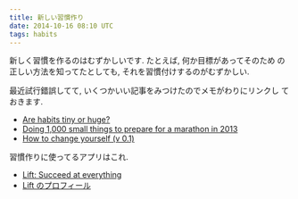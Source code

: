 ```yaml
---
title: 新しい習慣作り
date: 2014-10-16 08:10 UTC
tags: habits
---
```


新しく習慣を作るのはむずかしいです. たとえば, 何か目標があってそのため
の正しい方法を知ってたとしても, それを習慣付けするのがむずかしい.

最近試行錯誤してて, いくつかいい記事をみつけたのでメモがわりにリンクし
ておきます.

* [Are habits tiny or huge?](http://wayoftheduck.com/huge-habits)
* [Doing 1,000 small things to prepare for a marathon in 2013](http://wayoftheduck.com/1000-small-things)
* [How to change yourself (v 0.1)](http://wayoftheduck.com/how-to-change-yourself-v01)

習慣作りに使ってるアプリはこれ.

* [Lift: Succeed at everything](https://www.lift.do/)
* [Lift のプロフィール](https://www.lift.do/users/ee9e9590c52b97b4c231)

